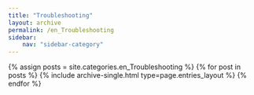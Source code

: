 ```yaml
---
title: "Troubleshooting"
layout: archive
permalink: /en_Troubleshooting
sidebar:
    nav: "sidebar-category"
---
```



{% assign posts = site.categories.en_Troubleshooting %}
{% for post in posts %} {% include archive-single.html type=page.entries_layout %} {% endfor %}
